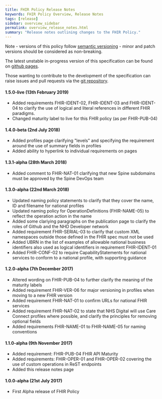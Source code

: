 ```yaml
---
title: FHIR Policy Release Notes
keywords: FHIR Policy Overview, Release Notes
tags: [release]
sidebar: overview_sidebar
permalink: overview_release_notes.html
summary: "Release notes outlining changes to the FHIR Policy."
---
```


Note - versions of this policy follow [semantic versioning](http://semver.org/) - minor and patch versions should be considered as non-breaking.

The latest unstable in-progress version of this specification can be found on [github pages](https://nhsconnect.github.io/fhir-policy/).

Those wanting to contribute to the development of the specification can raise issues and pull requests via the [git repository](https://github.com/nhsconnect/fhir-policy).

#### 1.5.0-live (13th February 2019)

- Added requirements FHIR-IDENT-02, FHIR-IDENT-03 and FHIR-IDENT-04 to clarify the use of logical and literal references in different FHIR paradigms.
- Changed maturity label to live for this FHIR policy (as per FHIR-PUB-04)

#### 1.4.0-beta (2nd July 2018)

- Added profiles page clarifying "levels" and specifying the requirement around the use of summary fields in profiles
- Added ability to hyperlink to individual requirements on pages

#### 1.3.1-alpha (28th March 2018)

- Added comment to FHIR-NAT-01 clarifying that new Spine subdomains must be approved by the Spine DevOps team

#### 1.3.0-alpha (22nd March 2018)

- Updated naming policy statements to clarify that they cover the name, ID and filename for national profiles
- Updated naming policy for OperationDefinitions (FHIR-NAME-05) to reflect the operation action in the name
- Added some clariying paragraphs on the publication page to clarify the roles of Github and the NHD Developer network
- Added requirement FHIR-SERIAL-03 to clarify that custom XML namespaces outside those defined in the FHIR spec must not be used
- Added UBRN in the list of examples of allowable national business identifiers also used as logical identifiers in requirement FHIR-IDENT-01
- Added FHIR-CONF-02 to require CapabilityStatements for national services to conform to a national profile, with supporting guidance

#### 1.2.0-alpha (7th December 2017)

- Altered wording on FHIR-PUB-04 to further clarify the meaning of the maturity labels
- Added requirement FHIR-VER-06 for major versioning in profiles when moving to a new FHIR version
- Added requirement FHIR-NAT-01 to confirm URLs for national FHIR services
- Added requirement FHIR-NAT-02 to state that NHS Digital will use Care Connect profiles where possible, and clarify the principles for removing optional fields
- Added requirements FHIR-NAME-01 to FHIR-NAME-05 for naming conventions

#### 1.1.0-alpha (9th November 2017)

- Added requirement: FHIR-PUB-04 FHIR API Maturity
- Added requirements: FHIR-OPER-01 and FHIR-OPER-02 covering the use of custom operations in ReST endpoints
- Added this release notes page

#### 1.0.0-alpha (21st July 2017)

- First Alpha release of FHIR Policy

